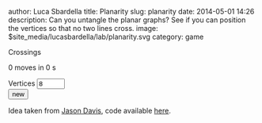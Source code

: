 author: Luca Sbardella
title: Planarity
slug: planarity
date: 2014-05-01 14:26
description: Can you untangle the planar graphs? See if you can position the vertices so that no two lines cross.
image: $site_media/lucasbardella/lab/planarity.svg
category: game


<div class="row">
<div class="col-sm-3">
    <div class="well">
        <p>Crossings <strong><span id="count"></span></strong></p>
        <p><span id="move-count">0 moves</span> in <span id="timer">0</span> s</p>
        <form class="form" role="form">
            <div class="form-group">
                <label class="sr-only" for="nodes">Vertices</label>
                <input class="form-control" id="nodes" type="number" min="4" max="99" value="8" placeholder="Vertices" required>
            </div>
            <button id="generate" type="submit" class="btn btn-default">new</button>
        </form>
    </div>
</div>
<div class="col-sm-9">
    <div id="planarity"></div>
</div>
</div>

Idea taken from [Jason Davis](http://www.jasondavies.com/planarity/),
code available
<a href="$site_url$site_media/lucasbardella/lab/planarity.js" target="_self">here</a>.


<script type="text/javascript">
lux.require(['jquery', 'd3', 'lucasbardella/lab/planarity'], function ($, d3, Planarity) {
    var timer = $('#timer'),
        moveCounter = $('#move-count'),
        cross = $('#count'),
        format = d3.format(",.1f"),
        p = new Planarity('#planarity');

    d3.timer(function() {
        if (p.count) timer.text(format((+new Date - p.started) / 1000));
        moveCounter.text(p.moves + " move" + (p.moves !== 1 ? "s" : ""));
        cross.text(p.count + '');
    });

    $("#generate").on("click", function (e) {
        e.preventDefault();
        p.nodes = parseInt($('#nodes').val(), 10);
        p.start();
    });
    p.start();
});
</script>
